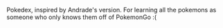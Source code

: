 Pokedex, inspired by Andrade's version. 
For learning all the pokemons as someone who only knows them off of PokemonGo :(
